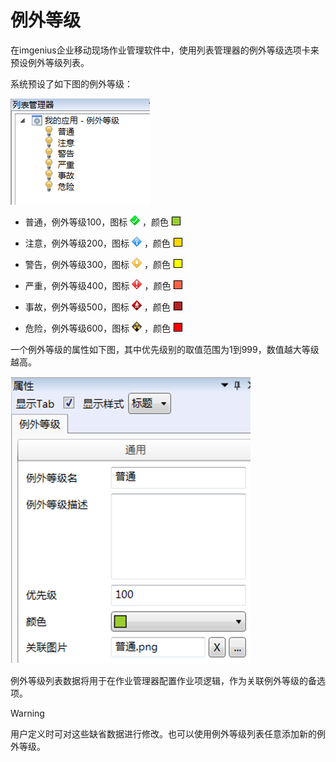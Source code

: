 # 例外等级

在imgenius企业移动现场作业管理软件中，使用列表管理器的例外等级选项卡来预设例外等级列表。

系统预设了如下图的例外等级：

  ![](./images/例外等级.png)

  * 普通，例外等级100，图标  ![](./images/普通图标.png) ，颜色  ![](./images/普通颜色.png) 

  * 注意，例外等级200，图标  ![](./images/注意图标.png) ，颜色  ![](./images/注意颜色.png) 

  * 警告，例外等级300，图标  ![](./images/警告图标.png) ，颜色  ![](./images/警告颜色.png)

  * 严重，例外等级400，图标  ![](./images/严重图标.png) ，颜色  ![](./images/严重颜色.png) 

  * 事故，例外等级500，图标  ![](./images/事故图标.png) ，颜色  ![](./images/事故颜色.png)

  * 危险，例外等级600，图标  ![](./images/危险图标.png) ，颜色  ![](./images/危险颜色.png)  


一个例外等级的属性如下图，其中优先级别的取值范围为1到999，数值越大等级越高。

  ![](./images/例外等级属性.png)

例外等级列表数据将用于在作业管理器配置作业项逻辑，作为关联例外等级的备选项。

> [!warning] 
> 用户定义时可对这些缺省数据进行修改。也可以使用例外等级列表任意添加新的例外等级。
